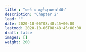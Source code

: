 ```yaml
---
title : "บทที่ ๒ กฎพื้นฐานทางไฟฟ้า"
description: "Chapter 2"
lead: ""
date: 2020-10-06T08:48:45+00:00
lastmod: 2020-10-06T08:48:45+00:00
draft: false
images: []
weight: 200
---
```


